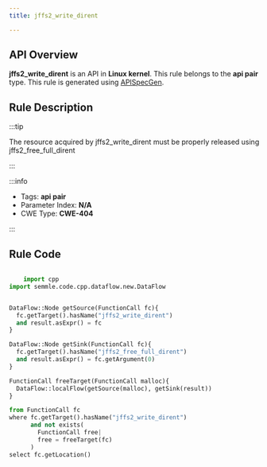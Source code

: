 ```yaml
---
title: jffs2_write_dirent

---
```



## API Overview
**jffs2_write_dirent** is an API in **Linux kernel**. This rule belongs to the **api pair** type. This rule is generated using [APISpecGen](../../tools/APISpecGen).
## Rule Description

:::tip

The resource acquired by jffs2_write_dirent must be properly released using jffs2_free_full_dirent

:::

:::info

- Tags: **api pair**
- Parameter Index: **N/A**
- CWE Type: **CWE-404**

:::

## Rule Code
```python

    import cpp
import semmle.code.cpp.dataflow.new.DataFlow


DataFlow::Node getSource(FunctionCall fc){
  fc.getTarget().hasName("jffs2_write_dirent")
  and result.asExpr() = fc
}

DataFlow::Node getSink(FunctionCall fc){
  fc.getTarget().hasName("jffs2_free_full_dirent")
  and result.asExpr() = fc.getArgument(0)
}

FunctionCall freeTarget(FunctionCall malloc){
  DataFlow::localFlow(getSource(malloc), getSink(result))
}

from FunctionCall fc
where fc.getTarget().hasName("jffs2_write_dirent")
      and not exists(
        FunctionCall free| 
        free = freeTarget(fc)
      )
select fc.getLocation()

    
```